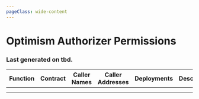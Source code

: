 ```yaml
---
pageClass: wide-content
---
```


# Optimism Authorizer Permissions

### Last generated on tbd.

| Function | Contract | Caller Names | Caller Addresses | Deployments | Description |
|----------|----------|--------------|------------------|-------------|-------------|
|          |          |              |                  |             |             |
|          |          |              |                  |             |             |